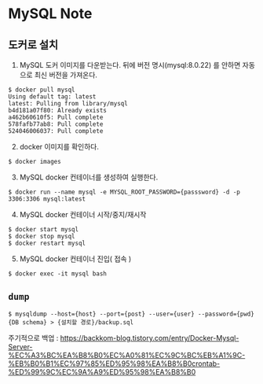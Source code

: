# MySQL Note
## 도커로 설치
1. MySQL 도커 이미지를 다운받는다. 뒤에 버전 명시(mysql:8.0.22) 를 안하면 자동으로 최신 버전을 가져온다. 
```console
$ docker pull mysql
Using default tag: latest
latest: Pulling from library/mysql
b4d181a07f80: Already exists 
a462b60610f5: Pull complete 
578fafb77ab8: Pull complete 
524046006037: Pull complete
```
2. docker 이미지를 확인하다.
```console
$ docker images
```
3. MySQL docker 컨테이너를 생성하여 실행한다.
```console
$ docker run --name mysql -e MYSQL_ROOT_PASSWORD={passsword} -d -p 3306:3306 mysql:latest
```
4. MySQL docker 컨테이너 시작/중지/재시작
```console
$ docker start mysql
$ docker stop mysql
$ docker restart mysql
```
5. MySQL docker 컨테이너 진입( 접속 )
```console
$ docker exec -it mysql bash
```

## `dump` 
```console
$ mysqldump --host={host} --port={post} --user={user} --password={pwd} {DB schema} > {설치할 경로}/backup.sql
``` 

주기적으로 백업 : https://backkom-blog.tistory.com/entry/Docker-Mysql-Server-%EC%A3%BC%EA%B8%B0%EC%A0%81%EC%9C%BC%EB%A1%9C-%EB%B0%B1%EC%97%85%ED%95%98%EA%B8%B0crontab-%ED%99%9C%EC%9A%A9%ED%95%98%EA%B8%B0